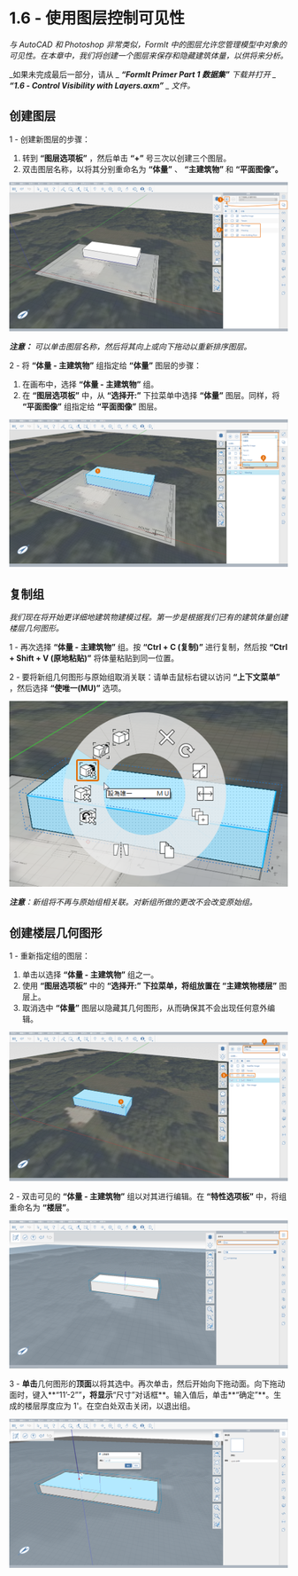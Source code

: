 # 1.6 - 使用图层控制可见性

_与 AutoCAD 和 Photoshop 非常类似，FormIt 中的图层允许您管理模型中对象的可见性。在本章中，我们将创建一个图层来保存和隐藏建筑体量，以供将来分析。_

_如果未完成最后一部分，请从 _ _**“FormIt Primer Part 1 数据集”** 下载并打开 _ _**“1.6 - Control Visibility with Layers.axm”**_ _ 文件。_

## **创建图层**

1 - 创建新图层的步骤：

1. 转到 **“图层选项板”** ，然后单击 **“+”** 号三次以创建三个图层。
2. 双击图层名称，以将其分别重命名为 **“体量”** 、 **“主建筑物”** 和 **“平面图像”。**

![](<../../.gitbook/assets/0 (20).png>)

_**注意：**_ _可以单击图层名称，然后将其向上或向下拖动以重新排序图层。_

2 - 将 **“体量 - 主建筑物”** 组指定给 **“体量”** 图层的步骤：

1. 在画布中，选择 **“体量 - 主建筑物”** 组。
2. 在 **“图层选项板”** 中，从 **“选择开:”** 下拉菜单中选择 **“体量”** 图层。同样，将 **“平面图像”** 组指定给 **“平面图像”** 图层。

![](<../../.gitbook/assets/1 (13) (1).png>)

## **复制组**

_我们现在将开始更详细地建筑物建模过程。第一步是根据我们已有的建筑体量创建楼层几何图形。_

1 - 再次选择 **“体量 - 主建筑物”** 组。按 **“Ctrl + C (复制)”** 进行复制，然后按 **“Ctrl + Shift + V (原地粘贴)”** 将体量粘贴到同一位置。

2 - 要将新组几何图形与原始组取消关联：请单击鼠标右键以访问 **“上下文菜单”** ，然后选择 **“使唯一(MU)”** 选项。

![](<../../.gitbook/assets/2 (18).png>)

_**注意**：新组将不再与原始组相关联。对新组所做的更改不会改变原始组。_

## **创建楼层几何图形**

1 - 重新指定组的图层：

1. 单击以选择 **“体量 - 主建筑物”** 组之一。
2. 使用 **“图层选项板”** 中的 **“选择开:” **下拉菜单，将组放置在** “主建筑物楼层”** 图层上。
3. 取消选中 **“体量”** 图层以隐藏其几何图形，从而确保其不会出现任何意外编辑。

![](<../../.gitbook/assets/3 (18) (1).png>)

2 - 双击可见的 **“体量 - 主建筑物”** 组以对其进行编辑。在 **“特性选项板”** 中，将组重命名为 **“楼层”**。

![](<../../.gitbook/assets/4 (12) (1).png>)

3 - **单击**几何图形的**顶面**以将其选中。再次单击，然后开始向下拖动面。向下拖动面时，键入**“11’-2””**，将显示**“尺寸”对话框**。输入值后，单击**“确定”**。生成的楼层厚度应为 1'。在空白处双击关闭，以退出组。

![](<../../.gitbook/assets/5 (10).png>)
